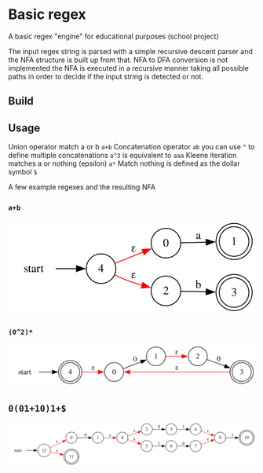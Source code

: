 # Basic regex
A basic regex "engine" for educational purposes (school project)

The input regex string is parsed with a simple recursive descent parser and the NFA structure is built up from that.
NFA to DFA conversion is not implemented the NFA is executed in a recursive manner taking all possible paths in order
to decide if the input string is detected or not.

## Build

## Usage
Union operator match a or b `a+b`
Concatenation operator `ab` you can use `^` to define multiple concatenations `a^3` is equivalent to `aaa`
Kleene iteration matches a or nothing (epsilon) `a*`
Match nothing is defined as the dollar symbol `$`

A few example regexes and the resulting NFA

### `a+b`

![graphviz.svg](graphviz_a_plus_b.svg)


### `(0^2)*`

![graphviz_a_squared_kleene.svg](graphviz_a_squared_kleene.svg)

## `0(01+10)1+$`

![graphviz_ppt_example.svg](graphviz_ppt_example.svg)